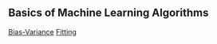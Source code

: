 ## Basics of Machine Learning Algorithms

[Bias-Variance](./bias-variance/README.md)
[Fitting](./fitting/README.md)
